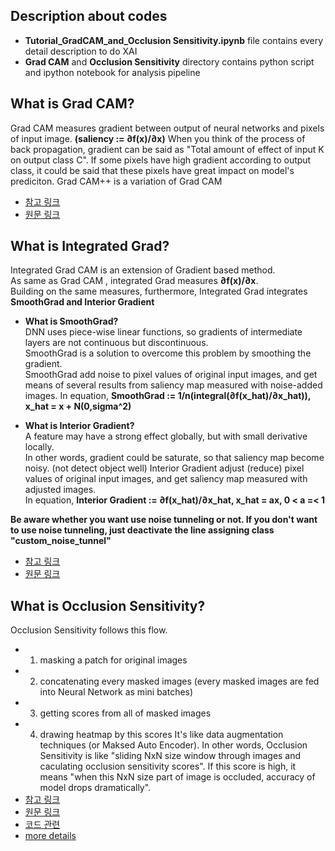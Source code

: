 ## Description about codes 
 * **Tutorial_GradCAM_and_Occlusion Sensitivity.ipynb** file contains every detail description to do XAI
 * **Grad CAM** and **Occlusion Sensitivity** directory contains python script and ipython notebook for analysis pipeline 

## What is Grad CAM?
Grad CAM measures gradient between output of neural networks and pixels of input image. **(saliency := ∂f(x)/∂x)** 
When you think of the process of back propagation, gradient can be said as "Total amount of effect of input K on output class C". 
If some pixels have high gradient according to output class, it could be said that these pixels have great impact on model's prediciton.
Grad CAM++ is a variation of Grad CAM 
 * [참고 링크](https://tyami.github.io/deep%20learning/CNN-visualization-Grad-CAM/)
 * [원문 링크](https://arxiv.org/abs/1610.02391)

## What is Integrated Grad?
Integrated Grad CAM is an extension of Gradient based method.  
As same as Grad CAM , integrated Grad measures **∂f(x)/∂x**.  
Building on the same measures, furthermore, Integrated Grad integrates **SmoothGrad and Interior Gradient**

  * **What is SmoothGrad?**  
  DNN uses piece-wise linear functions, so gradients of intermediate layers are not continuous but discontinuous.  
  SmoothGrad is a solution to overcome this problem by smoothing the gradient.   
  SmoothGrad add noise to pixel values of original input images, and get means of several results from saliency map measured with noise-added images.
  In equation, **SmoothGrad := 1/n(integral(∂f(x_hat)/∂x_hat)), x_hat = x + N(0,sigma^2)**  
  
  * **What is Interior Gradient?**  
  A feature may have a strong effect globally, but with small derivative locally.  
  In other words, gradient could be saturate, so that saliency map become noisy. (not detect object well)
  Interior Gradient adjust (reduce) pixel values of original input images, and get saliency map measured with adjusted images.  
  In equation, **Interior Gradient := ∂f(x_hat)/∂x_hat, x_hat = ax, 0 < a =< 1**  

**Be aware whether you want use noise tunneling or not. 
If you don't want to use noise tunneling, just deactivate the line assigning class "custom_noise_tunnel"**

* [참고 링크](https://www.youtube.com/watch?v=5fIy19GXAxI&list=PLypiXJdtIca5sxV7aE3-PS9fYX3vUdIOX&index=8)
* [원문 링크](https://arxiv.org/abs/1703.01365)

## What is Occlusion Sensitivity?
Occlusion Sensitivity follows this flow. 
 * 1. masking a patch for original images 
 * 2. concatenating every masked images (every masked images are fed into Neural Network as mini batches)
 * 3. getting scores from all of masked images
 * 4. drawing heatmap by this scores
It's like data augmentation techniques (or Maksed Auto Encoder).
In other words, Occlusion Sensitivity is like "sliding NxN size window through images and caculating occlusion sensitivity scores". If this score is high, it means "when this NxN size part of image is occluded, accuracy of model drops dramatically". 
 * [참고 링크](https://www.kaggle.com/code/blargl/simple-occlusion-and-saliency-maps/notebook)
 * [원문 링크](https://arxiv.org/pdf/1311.2901.pdf)
 * [코드 관련](https://docs.monai.io/en/stable/_modules/monai/visualize/occlusion_sensitivity.html)
 * [more details](https://stackoverflow.com/questions/59411239/how-does-the-occlusion-sensitivity-and-predicted-class-map-works-in-the-given-li)
